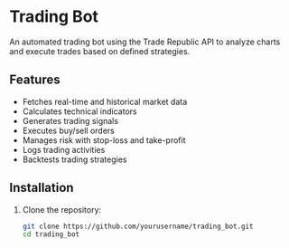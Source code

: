 # Trading Bot

An automated trading bot using the Trade Republic API to analyze charts and execute trades based on defined strategies.

## Features

- Fetches real-time and historical market data
- Calculates technical indicators
- Generates trading signals
- Executes buy/sell orders
- Manages risk with stop-loss and take-profit
- Logs trading activities
- Backtests trading strategies

## Installation

1. Clone the repository:
   ```bash
   git clone https://github.com/yourusername/trading_bot.git
   cd trading_bot
